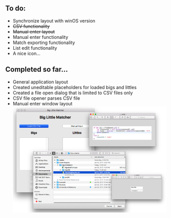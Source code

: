 ## To do:
  - Synchronize layout with winOS version
  - ~~CSV functionality~~
  - ~~Manual enter layout~~
  - Manual enter functionality
  - Match exporting functionality
  - List edit functionality
  - A nice icon...

## Completed so far...
  - General application layout
  - Created uneditable placeholders for loaded bigs and littles
  - Created a file open dialog that is limited to CSV files only
  - CSV file opener parses CSV file
  - Manual enter window layout
    ![Alt text](/macOS/latest.png)
